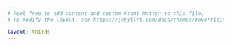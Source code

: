 ```yaml
---
# Feel free to add content and custom Front Matter to this file.
# To modify the layout, see https://jekyllrb.com/docs/themes/#overriding-theme-defaults

layout: thirds
---
```

